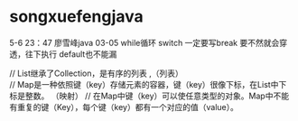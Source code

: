 # songxuefengjava


5-6 23：47 廖雪峰java 03-05 while循环
switch 一定要写break 要不然就会穿透，往下执行
default也不能漏





//		List继承了Collection，是有序的列表  ,（列表）  
//		Map是一种依照键（key）存储元素的容器，键（key）很像下标，在List中下标是整数。  （映射）
//		在Map中键（key）可以使任意类型的对象。Map中不能有重复的键（Key），每个键（key）都有一个对应的值（value）。
	